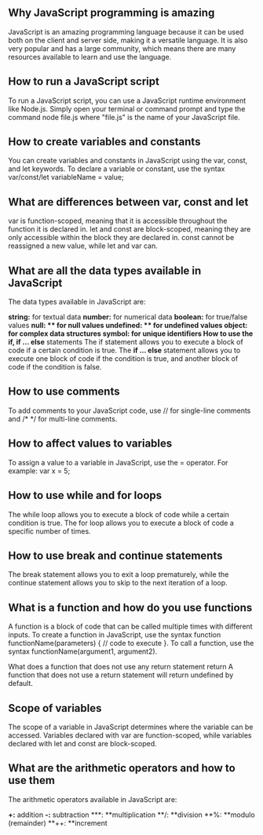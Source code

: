 ## Why JavaScript programming is amazing
JavaScript is an amazing programming language because it can be used both on the client and server side, making it a versatile language. It is also very popular and has a large community, which means there are many resources available to learn and use the language.

## How to run a JavaScript script
To run a JavaScript script, you can use a JavaScript runtime environment like Node.js. Simply open your terminal or command prompt and type the command node file.js where "file.js" is the name of your JavaScript file.

## How to create variables and constants
You can create variables and constants in JavaScript using the var, const, and let keywords. To declare a variable or constant, use the syntax var/const/let variableName = value;

## What are differences between var, const and let
var is function-scoped, meaning that it is accessible throughout the function it is declared in. let and const are block-scoped, meaning they are only accessible within the block they are declared in. const cannot be reassigned a new value, while let and var can.

## What are all the data types available in JavaScript
The data types available in JavaScript are:

**string:** for textual data
**number:** for numerical data
**boolean:** for true/false values
**null: ** for null values
**undefined: ** for undefined values
**object:** for complex data structures
**symbol:** for unique identifiers
How to use the** if, if ... else** statements
The if statement allows you to execute a block of code if a certain condition is true. The **if ... else** statement allows you to execute one block of code if the condition is true, and another block of code if the condition is false.

## How to use comments
To add comments to your JavaScript code, use // for single-line comments and /* */ for multi-line comments.

## How to affect values to variables
To assign a value to a variable in JavaScript, use the = operator. For example: var x = 5;

## How to use while and for loops
The while loop allows you to execute a block of code while a certain condition is true. The for loop allows you to execute a block of code a specific number of times.

## How to use break and continue statements
The break statement allows you to exit a loop prematurely, while the continue statement allows you to skip to the next iteration of a loop.

## What is a function and how do you use functions
A function is a block of code that can be called multiple times with different inputs. To create a function in JavaScript, use the syntax function functionName(parameters) { // code to execute }. To call a function, use the syntax functionName(argument1, argument2).

What does a function that does not use any return statement return
A function that does not use a return statement will return undefined by default.

## Scope of variables
The scope of a variable in JavaScript determines where the variable can be accessed. Variables declared with var are function-scoped, while variables declared with let and const are block-scoped.

## What are the arithmetic operators and how to use them
The arithmetic operators available in JavaScript are:

**+:** addition
**-:** subtraction
***: **multiplication
**/: **division
**%: **modulo (remainder)
**++: **increment
